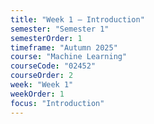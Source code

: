 ```yaml
---
title: "Week 1 – Introduction"
semester: "Semester 1"
semesterOrder: 1
timeframe: "Autumn 2025"
course: "Machine Learning"
courseCode: "02452"
courseOrder: 2
week: "Week 1"
weekOrder: 1
focus: "Introduction"
---
```



